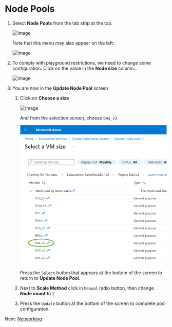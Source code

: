 # Node Pools

1. Select **Node Pools** from the tab strip at the top.

    ![image](../images/05-node-pools.png)

    Note that this menu may also appear on the left:

    ![image](../images/05-node-pools-left.png)

1. To comply with playground restrictions, we need to change some configuration. Click on the value in the **Node size** column...

    ![image](../images/05a-node-pools.png)


1.  You are now in the **Update Node Pool** screen

    1. Click on **Choose a size**

        ![image](../images/05b-node-pools.png)

        And from the selection screen, choose `D4s_v3`

        ![image](../images/05c-node-pools.png)

        Press the `Select` button that appears at the bottom of the screen to return to **Update Node Pool**.

    1. Next to **Scale Method** click in `Manual` radio button, then change **Node count** to `2`


    1. Press the `Update` button at the bottom of the screen to complete pool configuration.


Next: [Networking](./06-networking.md)


